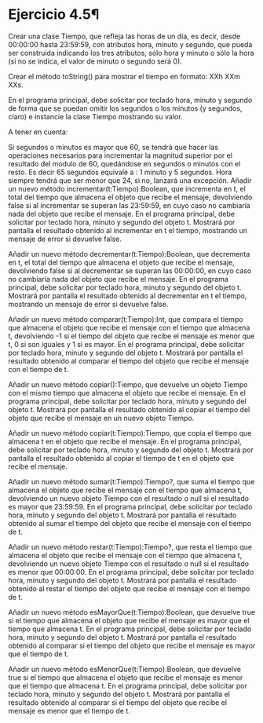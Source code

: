 # Ejercicio 4.5¶
Crear una clase Tiempo, que refleja las horas de un día, es decír, desde 00:00:00 hasta 23:59:59, con atributos hora, minuto y segundo, que pueda ser construida indicando los tres atributos, sólo hora y minuto o sólo la hora (si no se indica, el valor de minuto o segundo será 0).

Crear el método toString() para mostrar el tiempo en formato: XXh XXm XXs.

En el programa principal, debe solicitar por teclado hora, minuto y segundo de forma que se puedan omitir los segundos o los minutos (y segundos, claro) e instancie la clase Tiempo mostrando su valor.

A tener en cuenta:

Si segundos o minutos es mayor que 60, se tendrá que hacer las operaciones necesarios para incrementar la magnitud superior por el resultado del modulo de 60, quedándose en segundos o minutos con el resto. Es decir 65 segundos equivale a : 1 minuto y 5 segundos.
Hora siempre tendrá que ser menor que 24, si no, lanzará una excepción.
Añadir un nuevo método incrementar(t:Tiempo):Boolean, que incrementa en t, el total del tiempo que almacena el objeto que recibe el mensaje, devolviendo false si al incrementar se superan las 23:59:59, en cuyo caso no cambiaría nada del objeto que recibe el mensaje. En el programa principal, debe solicitar por teclado hora, minuto y segundo del objeto t. Mostrará por pantalla el resultado obtenido al incrementar en t el tiempo, mostrando un mensaje de error si devuelve false.

Añadir un nuevo método decrementar(t:Tiempo):Boolean, que decrementa en t, el total del tiempo que almacena el objeto que recibe el mensaje, devolviendo false si al decrementar se superan las 00:00:00, en cuyo caso no cambiaría nada del objeto que recibe el mensaje. En el programa principal, debe solicitar por teclado hora, minuto y segundo del objeto t. Mostrará por pantalla el resultado obtenido al decrementar en t el tiempo, mostrando un mensaje de error si devuelve false.

Añadir un nuevo método comparar(t:Tiempo):Int, que compara el tiempo que almacena el objeto que recibe el mensaje con el tiempo que almacena t, devolviendo -1 si el tiempo del objeto que recibe el mensaje es menor que t, 0 si son iguales y 1 si es mayor. En el programa principal, debe solicitar por teclado hora, minuto y segundo del objeto t. Mostrará por pantalla el resultado obtenido al comparar el tiempo del objeto que recibe el mensaje con el tiempo de t.

Añadir un nuevo método copiar():Tiempo, que devuelve un objeto Tiempo con el mismo tiempo que almacena el objeto que recibe el mensaje. En el programa principal, debe solicitar por teclado hora, minuto y segundo del objeto t. Mostrará por pantalla el resultado obtenido al copiar el tiempo del objeto que recibe el mensaje en un nuevo objeto Tiempo.

Añadir un nuevo método copiar(t:Tiempo):Tiempo, que copia el tiempo que almacena t en el objeto que recibe el mensaje. En el programa principal, debe solicitar por teclado hora, minuto y segundo del objeto t. Mostrará por pantalla el resultado obtenido al copiar el tiempo de t en el objeto que recibe el mensaje.

Añadir un nuevo método sumar(t:Tiempo):Tiempo?, que suma el tiempo que almacena el objeto que recibe el mensaje con el tiempo que almacena t, devolviendo un nuevo objeto Tiempo con el resultado o null si el resultado es mayor que 23:59:59. En el programa principal, debe solicitar por teclado hora, minuto y segundo del objeto t. Mostrará por pantalla el resultado obtenido al sumar el tiempo del objeto que recibe el mensaje con el tiempo de t.

Añadir un nuevo método restar(t:Tiempo):Tiempo?, que resta el tiempo que almacena el objeto que recibe el mensaje con el tiempo que almacena t, devolviendo un nuevo objeto Tiempo con el resultado o null si el resultado es menor que 00:00:00. En el programa principal, debe solicitar por teclado hora, minuto y segundo del objeto t. Mostrará por pantalla el resultado obtenido al restar el tiempo del objeto que recibe el mensaje con el tiempo de t.

Añadir un nuevo método esMayorQue(t:Tiempo):Boolean, que devuelve true si el tiempo que almacena el objeto que recibe el mensaje es mayor que el tiempo que almacena t. En el programa principal, debe solicitar por teclado hora, minuto y segundo del objeto t. Mostrará por pantalla el resultado obtenido al comparar si el tiempo del objeto que recibe el mensaje es mayor que el tiempo de t.

Añadir un nuevo método esMenorQue(t:Tiempo):Boolean, que devuelve true si el tiempo que almacena el objeto que recibe el mensaje es menor que el tiempo que almacena t. En el programa principal, debe solicitar por teclado hora, minuto y segundo del objeto t. Mostrará por pantalla el resultado obtenido al comparar si el tiempo del objeto que recibe el mensaje es menor que el tiempo de t.
